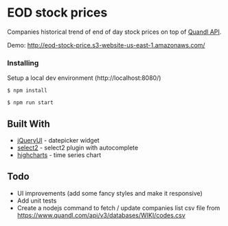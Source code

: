 # EOD stock prices

Companies historical trend of end of day stock prices on top of [Quandl API](https://www.quandl.com/docs/api?json#introduction).

Demo: http://eod-stock-price.s3-website-us-east-1.amazonaws.com/


### Installing

Setup a local dev environment (http://localhost:8080/)

```
$ npm install
```

```
$ npm run start
```

## Built With

* [jQueryUI](http://api.jqueryui.com/datepicker/) - datepicker widget
* [select2](https://select2.github.io/) - select2 plugin with autocomplete
* [highcharts](http://www.highcharts.com/demo/line-time-series) - time series chart

## Todo

* UI improvements (add some fancy styles and make it responsive)
* Add unit tests
* Create a nodejs command to fetch / update companies list csv file from https://www.quandl.com/api/v3/databases/WIKI/codes.csv
